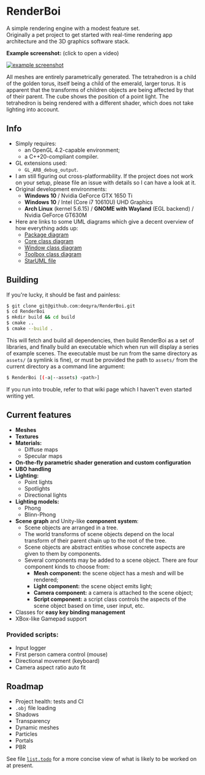 RenderBoi
=========

A simple rendering engine with a modest feature set.  
Originally a pet project to get started with real-time rendering app 
architecture and the 3D graphics software stack.

**Example screenshot:** (click to open a video)  

[![example screenshot](https://i.imgur.com/2xz4x0M.png)][video]  

All meshes are entirely parametrically generated. The tetrahedron is a child 
of the golden torus, itself being a child of the emerald, larger torus. It is 
apparent that the transforms of children objects are being affected by that of
their parent. The cube shows the position of a point light. The tetrahedron is
being rendered with a different shader, which does not take lighting into
account.

## Info

* Simply requires:
  * an OpenGL 4.2-capable environment;
  * a C++20-compliant compiler.
* GL extensions used:
  * `GL_ARB_debug_output`.
* I am still figuring out cross-platformability. If the project does not work
on your setup, please file an issue with details so I can have a look at it.
* Original development environments:
  * **Windows 10** / Nvidia GeForce GTX 1650 Ti
  * **Windows 10** / Intel (Core i7 10610U) UHD Graphics
  * **Arch Linux** (kernel 5.6.15) / **GNOME with Wayland** (EGL backend) / Nvidia GeForce GT630M
* Here are links to some UML diagrams which give a decent overview of how everything adds up:
  * [Package diagram][pkg_diag]
  * [Core class diagram][core_diag]
  * [Window class diagram][window_diag]
  * [Toolbox class diagram][toolbox_diag]
  * [StarUML file][mdj]

## Building

If you're lucky, it should be fast and painless:  
```sh
$ git clone git@github.com:deqyra/RenderBoi.git
$ cd RenderBoi
$ mkdir build && cd build
$ cmake ..
$ cmake --build .
```

This will fetch and build all dependencies, then build RenderBoi as a set of 
libraries, and finally build an executable which when run will display a series 
of example scenes. The executable must be run from the same directory as 
`assets/` (a symlink is fine), or must be provided the path to `assets/` from 
the current directory as a command line argument:  
```sh
$ RenderBoi [(-a|--assets) <path>]
```

If you run into trouble, refer to that wiki page which I haven't even started 
writing yet.

## Current features

* **Meshes**
* **Textures**
* **Materials:**
  * Diffuse maps
  * Specular maps
* **On-the-fly parametric shader generation and custom configuration**
* **UBO handling**
* **Lighting:**
  * Point lights
  * Spotlights
  * Directional lights
* **Lighting models:**
  * Phong
  * Blinn-Phong
* **Scene graph** and Unity-like **component system**:
  * Scene objects are arranged in a tree.
  * The world transforms of scene objects depend on the local transform of their parent chain up to the root of the tree.
  * Scene objects are abstract entities whose concrete aspects are given to them by components.
  * Several components may be added to a scene object. There are four component kinds to choose from:
    * **Mesh component:** the scene object has a mesh and will be rendered;
    * **Light component:** the scene object emits light;
    * **Camera component:** a camera is attached to the scene object;
    * **Script component:** a script class controls the aspects of the scene object based on time, user input, etc.
* Classes for **easy key binding management**
* XBox-like Gamepad support

### Provided scripts:
* Input logger
* First person camera control (mouse)
* Directional movement (keyboard)
* Camera aspect ratio auto fit

## Roadmap

* Project health: tests and CI
* `.obj` file loading
* Shadows
* Transparency
* Dynamic meshes
* Particles
* Portals
* PBR

See file [`list.todo`][todo] for a more concise view of what is likely to be worked on at present.

[video]: https://streamable.com/vrq3u8
[pkg_diag]: https://raw.githubusercontent.com/deqyra/RenderBoi/master/uml/package_diagram.png
[core_diag]: https://raw.githubusercontent.com/deqyra/RenderBoi/master/uml/core_class_diagram.png
[window_diag]: https://raw.githubusercontent.com/deqyra/RenderBoi/master/uml/window_class_diagram.png
[toolbox_diag]: https://raw.githubusercontent.com/deqyra/RenderBoi/master/uml/toolbox_class_diagram.png
[mdj]: https://github.com/deqyra/RenderBoi/blob/GL15-shader-improvements/uml/RenderBoi%20model.mdj
[todo]:  https://github.com/deqyra/RenderBoi/blob/master/list.todo